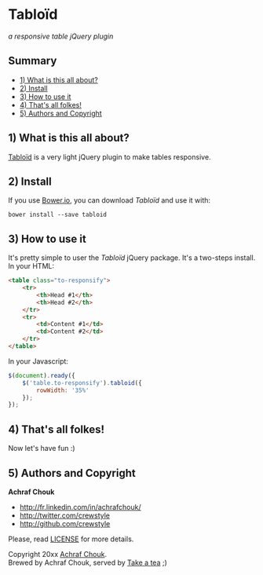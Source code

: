 # Tabloïd

_a responsive table jQuery plugin_


## Summary

+ [1) What is this all about?](#1-what-is-this-all-about)
+ [2) Install](#2-install)
+ [3) How to use it](#3-how-to-use-it)
+ [4) That's all folkes!](#4-thats-all-folkes)
+ [5) Authors and Copyright](#5-authors-and-copyright)


## 1) What is this all about?

[Tabloïd](https://github.com/crewstyle/tabloid) is a very light jQuery plugin to make tables responsive.  


## 2) Install

If you use [Bower.io](http://bower.io), you can download *Tabloïd* and use it with:

````
bower install --save tabloid
````


## 3) How to use it

It's pretty simple to user the *Tabloïd* jQuery package. It's a two-steps install.  
In your HTML:

````html
<table class="to-responsify">
    <tr>
        <th>Head #1</th>
        <th>Head #2</th>
    </tr>
    <tr>
        <td>Content #1</td>
        <td>Content #2</td>
    </tr>
</table>
````

In your Javascript:
````javascript
$(document).ready({
    $('table.to-responsify').tabloid({
        rowWidth: '35%'
    });
});
````


## 4) That's all folkes!

Now let's have fun :)


## 5) Authors and Copyright

**Achraf Chouk**

+ http://fr.linkedin.com/in/achrafchouk/
+ http://twitter.com/crewstyle
+ http://github.com/crewstyle

Please, read [LICENSE](https://github.com/crewstyle/tabloid/blob/master/LICENSE "LICENSE") for more details.

Copyright 20xx [Achraf Chouk](http://github.com/crewstyle "Achraf Chouk").  
Brewed by Achraf Chouk, served by [Take a tea](http://www.takeatea.com "Take a tea") ;)
